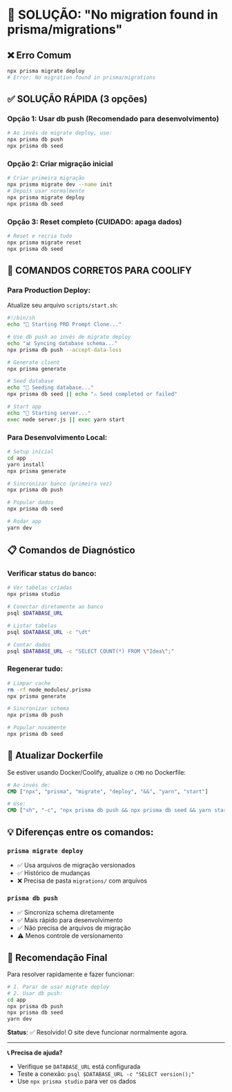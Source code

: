
# 🔧 SOLUÇÃO: "No migration found in prisma/migrations"

## ❌ **Erro Comum**
```bash
npx prisma migrate deploy
# Error: No migration found in prisma/migrations
```

## ✅ **SOLUÇÃO RÁPIDA (3 opções)**

### **Opção 1: Usar db push (Recomendado para desenvolvimento)**
```bash
# Ao invés de migrate deploy, use:
npx prisma db push
npx prisma db seed
```

### **Opção 2: Criar migração inicial**
```bash
# Criar primeira migração
npx prisma migrate dev --name init
# Depois usar normalmente
npx prisma migrate deploy
npx prisma db seed
```

### **Opção 3: Reset completo (CUIDADO: apaga dados)**
```bash
# Reset e recria tudo
npx prisma migrate reset
npx prisma db seed
```

## 🚀 **COMANDOS CORRETOS PARA COOLIFY**

### **Para Production Deploy:**
Atualize seu arquivo `scripts/start.sh`:

```bash
#!/bin/sh
echo "🚀 Starting PRD Prompt Clone..."

# Use db push ao invés de migrate deploy
echo "📊 Syncing database schema..."
npx prisma db push --accept-data-loss

# Generate client
npx prisma generate

# Seed database
echo "🌱 Seeding database..."
npx prisma db seed || echo "⚠️ Seed completed or failed"

# Start app
echo "🎯 Starting server..."
exec node server.js || exec yarn start
```

### **Para Desenvolvimento Local:**
```bash
# Setup inicial
cd app
yarn install
npx prisma generate

# Sincronizar banco (primeira vez)
npx prisma db push

# Popular dados
npx prisma db seed

# Rodar app
yarn dev
```

## 📋 **Comandos de Diagnóstico**

### **Verificar status do banco:**
```bash
# Ver tabelas criadas
npx prisma studio

# Conectar diretamente ao banco
psql $DATABASE_URL

# Listar tabelas
psql $DATABASE_URL -c "\dt"

# Contar dados
psql $DATABASE_URL -c "SELECT COUNT(*) FROM \"Idea\";"
```

### **Regenerar tudo:**
```bash
# Limpar cache
rm -rf node_modules/.prisma
npx prisma generate

# Sincronizar schema
npx prisma db push

# Popular novamente
npx prisma db seed
```

## 🔧 **Atualizar Dockerfile**

Se estiver usando Docker/Coolify, atualize o `CMD` no Dockerfile:

```dockerfile
# Ao invés de:
CMD ["npx", "prisma", "migrate", "deploy", "&&", "yarn", "start"]

# Use:
CMD ["sh", "-c", "npx prisma db push && npx prisma db seed && yarn start"]
```

## 💡 **Diferenças entre os comandos:**

### **`prisma migrate deploy`**
- ✅ Usa arquivos de migração versionados
- ✅ Histórico de mudanças
- ❌ Precisa de pasta `migrations/` com arquivos

### **`prisma db push`**
- ✅ Sincroniza schema diretamente
- ✅ Mais rápido para desenvolvimento
- ✅ Não precisa de arquivos de migração
- ⚠️ Menos controle de versionamento

## 🎯 **Recomendação Final**

Para resolver rapidamente e fazer funcionar:

```bash
# 1. Parar de usar migrate deploy
# 2. Usar db push:
cd app
npx prisma db push
npx prisma db seed
yarn dev
```

**Status**: ✅ Resolvido! O site deve funcionar normalmente agora.

---

**📞 Precisa de ajuda?** 
- Verifique se `DATABASE_URL` está configurada
- Teste a conexão: `psql $DATABASE_URL -c "SELECT version();"`
- Use `npx prisma studio` para ver os dados
